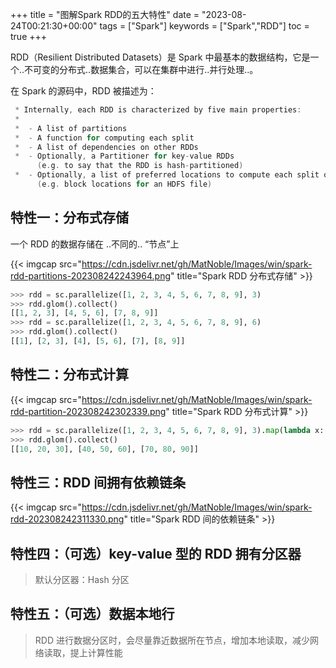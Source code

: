 +++
title = "图解Spark RDD的五大特性"
date = "2023-08-24T00:21:30+00:00"
tags = ["Spark"]
keywords = ["Spark","RDD"]
toc = true
+++

RDD（Resilient Distributed Datasets）是 Spark 中最基本的数据结构，它是一个..不可变的分布式..数据集合，可以在集群中进行..并行处理..。

在 Spark 的源码中，RDD 被描述为：
```scala
 * Internally, each RDD is characterized by five main properties:
 *
 *  - A list of partitions
 *  - A function for computing each split
 *  - A list of dependencies on other RDDs
 *  - Optionally, a Partitioner for key-value RDDs 
      (e.g. to say that the RDD is hash-partitioned)
 *  - Optionally, a list of preferred locations to compute each split on 
      (e.g. block locations for an HDFS file)
```

## 特性一：分布式存储
一个 RDD 的数据存储在 ..不同的.. “节点”上

{{< imgcap src="https://cdn.jsdelivr.net/gh/MatNoble/Images/win/spark-rdd-partitions-202308242243964.png" title="Spark RDD 分布式存储" >}}

```python
>>> rdd = sc.parallelize([1, 2, 3, 4, 5, 6, 7, 8, 9], 3)
>>> rdd.glom().collect()
[[1, 2, 3], [4, 5, 6], [7, 8, 9]]
>>> rdd = sc.parallelize([1, 2, 3, 4, 5, 6, 7, 8, 9], 6)
>>> rdd.glom().collect()
[[1], [2, 3], [4], [5, 6], [7], [8, 9]]
```

## 特性二：分布式计算

{{< imgcap src="https://cdn.jsdelivr.net/gh/MatNoble/Images/win/spark-rdd-partition-202308242302339.png" title="Spark RDD 分布式计算" >}}

```python
>>> rdd = sc.parallelize([1, 2, 3, 4, 5, 6, 7, 8, 9], 3).map(lambda x: x*10)
>>> rdd.glom().collect()
[[10, 20, 30], [40, 50, 60], [70, 80, 90]]
```

## 特性三：RDD 间拥有依赖链条

{{< imgcap src="https://cdn.jsdelivr.net/gh/MatNoble/Images/win/spark-rdd-202308242311330.png" title="Spark RDD 间的依赖链条" >}}

## 特性四：（可选）key-value 型的 RDD 拥有分区器

> 默认分区器：Hash 分区

## 特性五：（可选）数据本地行

> RDD 进行数据分区时，会尽量靠近数据所在节点，增加本地读取，减少网络读取，提上计算性能